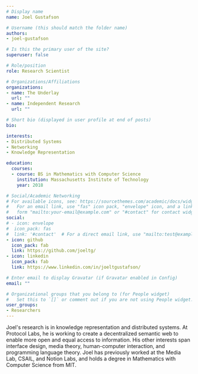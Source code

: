 ```yaml
---
# Display name
name: Joel Gustafson

# Username (this should match the folder name)
authors:
- joel-gustafson

# Is this the primary user of the site?
superuser: false

# Role/position
role: Research Scientist

# Organizations/Affiliations
organizations:
- name: The Underlay
  url: ""
- name: Independent Research
  url: ""

# Short bio (displayed in user profile at end of posts)
bio:

interests:
- Distributed Systems
- Networking
- Knowledge Representation

education:
  courses:
  - course: BS in Mathematics with Computer Science
    institution: Massachusetts Institute of Technology
    year: 2018

# Social/Academic Networking
# For available icons, see: https://sourcethemes.com/academic/docs/widgets/#icons
#   For an email link, use "fas" icon pack, "envelope" icon, and a link in the
#   form "mailto:your-email@example.com" or "#contact" for contact widget.
social:
# - icon: envelope
#  icon_pack: fas
#  link: '#contact'  # For a direct email link, use "mailto:test@example.org".
- icon: github
  icon_pack: fab
  link: https://github.com/joeltg/
- icon: linkedin
  icon_pack: fab
  link: https://www.linkedin.com/in/joeltgustafson/

# Enter email to display Gravatar (if Gravatar enabled in Config)
email: ""

# Organizational groups that you belong to (for People widget)
#   Set this to `[]` or comment out if you are not using People widget.  
user_groups:
- Researchers
---
```


Joel's research is in knowledge representation and distributed systems. At Protocol Labs, he is working to create a decentralized semantic web to enable more open and equal access to information. His other interests span interface design, media theory, human-computer interaction, and programming language theory. Joel has previously worked at the Media Lab, CSAIL, and Notion Labs, and holds a degree in Mathematics with Computer Science from MIT.
